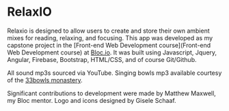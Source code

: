 # RelaxIO

Relaxio is designed to allow users to create and store their own ambient mixes for reading, relaxing, and focusing. This app was developed as my capstone project in the [Front-end Web Development course](Front-end Web Development course) at [Bloc.io](http://localhost:8000/bloc.io). It was built using Javascript, Jquery, Angular, Firebase, Bootstrap, HTML/CSS, and of course Git/Github.

All sound mp3s sourced via YouTube. Singing bowls mp3 available courtesy of the [33bowls monastery](https://soundcloud.com/33bowls).

Significant contributions to development were made by Matthew Maxwell, my Bloc mentor. Logo and icons designed by Gisele Schaaf.